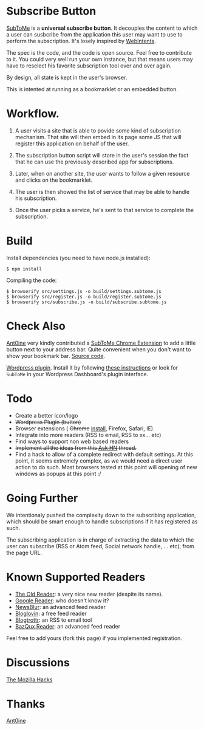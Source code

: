 Subscribe Button
================

[SubToMe](http://www.subtome.com/) is a **universal subscribe button**.
It decouples the content to which a user can susbcribe from the application this user may want to use to perform the subscription.
It's losely inspired by [WebIntents](http://webintents.org/).

The spec is the code, and the code is open source. Feel free to contribute to it. You could very well run your own instance, but that means users may have to reselect his favorite subscription tool over and over again.

By design, all state is kept in the user's browser.

This is intented at running as a bookmarklet or an embedded button.

# Workflow.

1. A user visits a site that is able to povide some kind of subscription mechanism. That site will then embed in its page some JS that will register this application on behalf of the user.

2. The subscription button script will store in the user's session the fact that he can use the previously described app for subscriptions.

3. Later, when on another site, the user wants to follow a given resource and clicks on the bookmarklet.

4. The user is then showed the list of service that may be able to handle his subscription.

5. Once the user picks a service, he's sent to that service to complete the subscription.

Build
=====

Install dependencies (you need to have node.js installed):

<code>$ npm install</code>

Compiling the code:

<pre><code>$ browserify src/settings.js -o build/settings.subtome.js
$ browserify src/register.js -o build/register.subtome.js
$ browserify src/subscribe.js -o build/subscribe.subtome.js
</code></pre>

Check Also
==========

[Ant0ine](http://blog.ant0ine.com/) very kindly contributed a [SubToMe Chrome Extension](https://chrome.google.com/webstore/detail/subtome/cjkhnlmkkfheepafpgppmpdahbjgkjfc) to add a little button next to your address bar. Quite convenient when you don't want to show your bookmark bar. [Source code](https://github.com/ant0ine/subtome-chrome-extension).

[Wordpress plugin](http://wordpress.org/extend/plugins/subtome/). Install it by following [these instructions](http://wordpress.org/extend/plugins/subtome/installation/) or look for `SubToMe` in your Wordpress Dashboard's plugin interface.

Todo
====

* Create a better icon/logo
* <del>Wordpress Plugin (button)</del>
* Browser extensions ( <del>Chrome</del> [install](https://chrome.google.com/webstore/detail/subtome/cjkhnlmkkfheepafpgppmpdahbjgkjfc), Firefox, Safari, IE).
* Integrate into more readers (RSS to email, RSS to xx... etc)
* Find ways to support non web based readers
* <del>Implement all the ideas from this [Ask HN](http://news.ycombinator.com/item?id=5197995) thread.</del>
* Find a hack to allow of a complete redirect with default settings. At this point, it seems extremely complex, as we would need a direct user action to do such. Most browsers tested at this point will opening of new windows as popups at this point :/

Going Further
=============

We intentionaly pushed the complexity down to the subscribing application, which should be smart enough to handle subscriptions if it has registered as such.

The subscribing application is in charge of extracting the data to which the user can subscribe (RSS or Atom feed, Social network handle, ... etc), from the page URL.

Known Supported Readers
=======================
* [The Old Reader](http://theoldreader.com/): a very nice new reader (despite its name).
* [Google Reader](http://www.google.com/reader): who doesn't know it?
* [NewsBlur](http://www.newsblur.com/): an advanced feed reader
* [Bloglovin](http://www.bloglovin.com/): a free feed reader
* [Blogtrottr](http://blogtrottr.com/): an RSS to email tool
* [BazQux Reader](http://bazqux.com/): an advanced feed reader

Feel free to add yours (fork this page) if you implemented registration.




Discussions
===========

[The Mozilla Hacks](https://hacks.mozilla.org/2013/02/subtome-a-better-subscribe-button/)

Thanks
======
[Ant0ine](http://blog.ant0ine.com/)

